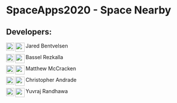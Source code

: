 # SpaceApps2020 - Space Nearby

<h2>Developers:</h2>

Jared Bentvelsen
[<img alt="JARED_LINK" align="left" width="22px" src="https://cdn.jsdelivr.net/npm/simple-icons@v3/icons/linkedin.svg" />][JARED_LINK]
[<img align="left" width="25px" src="https://img.icons8.com/fluent/48/000000/github.png"/>][JARED_GIT]

Bassel Rezkalla
[<img alt="BASSEL_LINK" align="left" width="22px" src="https://cdn.jsdelivr.net/npm/simple-icons@v3/icons/linkedin.svg" />][BASSEL_LINK]
[<img align="left" width="25px" src="https://img.icons8.com/fluent/48/000000/github.png"/>][BASSEL_GIT]


Matthew McCracken
[<img alt="MATT_LINK" align="left" width="22px" src="https://cdn.jsdelivr.net/npm/simple-icons@v3/icons/linkedin.svg" />][MATT_LINK]
[<img align="left" width="25px" src="https://img.icons8.com/fluent/48/000000/github.png"/>][MATT_GIT]

Christopher Andrade
[<img alt="CHRIS_LINK" align="left" width="22px" src="https://cdn.jsdelivr.net/npm/simple-icons@v3/icons/linkedin.svg" />][CHRIS_LINK]
[<img align="left" width="25px" src="https://img.icons8.com/fluent/48/000000/github.png"/>][CHRIS_GIT]

Yuvraj Randhawa
[<img alt="CHRIS_LINK" align="left" width="22px" src="https://cdn.jsdelivr.net/npm/simple-icons@v3/icons/linkedin.svg" />][YUVI_LINK]
[<img align="left" width="25px" src="https://img.icons8.com/fluent/48/000000/github.png"/>][YUVI_GIT]

[BASSEL_LINK]:https://www.linkedin.com/in/bassel-rezkalla/
[JARED_LINK]:https://www.linkedin.com/in/jaredbentvelsen/
[CHRIS_LINK]:https://www.linkedin.com/in/christopherandrade716/
[MATT_LINK]:https://www.linkedin.com/in/matthew-mccracken/
[YUVI_LINK]:https://www.linkedin.com/in/yuvraj-randhawa/

[BASSEL_GIT]:https://github.com/BasselR/
[JARED_GIT]:https://github.com/bentvelj
[CHRIS_GIT]:https://github.com/christopherandrade716
[YUVI_GIT]:https://github.com/yuvrajrr
[MATT_GIT]:https://github.com/MatthewWMcC
